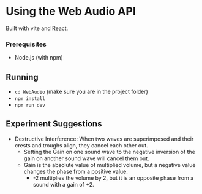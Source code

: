 # Using the Web Audio API

Built with vite and React.

### Prerequisites

- Node.js (with npm)

## Running

- `cd WebAudio` (make sure you are in the project folder)
- `npm install`
- `npm run dev`

## Experiment Suggestions

- Destructive Interference: When two waves are superimposed and their crests and troughs align, they cancel each other out.
  - Setting the Gain on one sound wave to the negative inversion of the gain on another sound wave will cancel them out.
  - Gain is the absolute value of multiplied volume, but a negative value changes the phase from a positive value.
    - -2 multiplies the volume by 2, but it is an opposite phase from a sound with a gain of +2.
